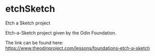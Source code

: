 # etchSketch

Etch a Sketch project

Etch-a-Sketch project given by the Odin Foundation.

The link can be found here: https://www.theodinproject.com/lessons/foundations-etch-a-sketch

